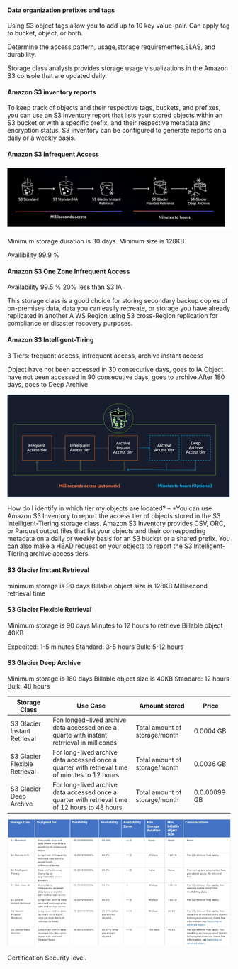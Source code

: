 #### Data organization prefixes and tags

Using S3 object tags allow you to add up to 10 key value-pair.
Can apply tag to bucket, object, or both.

Determine the access pattern, usage,storage requirementes,SLAS, and
durability.


Storage class analysis provides storage usage visualizations in 
the Amazon S3 console that are updated daily. 

#### Amazon S3 inventory reports

To keep track of objects and their respective tags, buckets, and prefixes,
you can use an S3 inventory report that lists your stored objects
within an S3 bucket or with a specific prefix, and their respective 
metadata and encryption status. S3 inventory can be configured to 
generate reports on a daily or a weekly basis.

#### Amazon S3 Infrequent Access
![img.png](s3-ia.png)

Minimum storage duration is 30 days.
Mininum size is 128KB.

Availibility 99.9 %

#### Amazon S3 One Zone Infrequent Access

Availability 99.5 %
20% less than S3 IA

This storage class is a good choice for storing secondary 
backup copies of on-premises data, data you can easily
recreate, or storage you have already replicated in another A
WS Region using S3 cross-Region replication for compliance or 
disaster recovery purposes.


#### Amazon S3 Intelligent-Tiring

3 Tiers: frequent access, infrequent access, archive instant access


Object have not been accessed in 30 consecutive days, goes to IA
Object have not been accessed in 90 consecutive days, goes to archive
After 180 days, goes to Deep Archive 

![img.png](s3-it.png)


How do I identify in which tier my objects are located?
–
*You can use Amazon S3 Inventory to report the access tier of objects stored in the
S3 Intelligent-Tiering storage class. Amazon S3 Inventory provides
CSV, ORC, or Parquet output files that list your objects and their
corresponding metadata on a daily or weekly basis for an S3 bucket 
or a shared prefix. You can also make a HEAD request on your objects 
to report the S3 Intelligent-Tiering archive access tiers. 


#### S3 Glacier Instant Retrieval

minimum storage is 90 days
Billable object size is 128KB
Millisecond retrieval time


#### S3 Glacier Flexible Retrieval

Minimum storage is 90 days
Minutes to 12 hours to retrieve
Billable object 40KB

Expedited: 1-5 minutes
Standard: 3-5 hours
Bulk: 5-12 hours


#### S3 Glacier Deep Archive

Minimum storage is 180 days
Billable object size is 40KB
Standard: 12 hours
Bulk: 48 hours


|Storage Class | Use Case | Amount stored | Price      |
|---|---|---|------------|
| S3 Glacier Instant Retrieval | Fon longed-lived archive data accessed once a quarte with instant retrrieval in milliconds | Total amount of storage/month | 0.0004 GB  |
| S3 Glacier Flexible Retrieval | For long-lived archive data accessed once a quarter with retrieval time of minutes to 12 hours | Total amount of storage/month | 0.0036 GB |
| S3 Glacier Deep Archive | For long-lived archive data accessed once a quarter with retrieval time of 12 hours to 48 hours | Total amount of storage/month | 0.0.00099 GB |


![img.png](s3-class-comparission.png)


Certification Security level.
